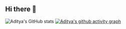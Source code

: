## Hi there 👋

<!--
**weirdrag08/weirdrag08** is a ✨ _special_ ✨ repository because its `README.md` (this file) appears on your GitHub profile.

Here are some ideas to get you started:

- 🔭 I’m currently working on ...
- 🌱 I’m currently learning ...
- 👯 I’m looking to collaborate on ...
- 🤔 I’m looking for help with ...
- 💬 Ask me about ...
- 📫 How to reach me: ...
- 😄 Pronouns: ...
- ⚡ Fun fact: ...
-->

![Aditya's GitHub stats](https://github-readme-stats.vercel.app/api?username=weirdrag08&show_icons=true&theme=merko)
[![Aditya's github activity graph](https://activity-graph.herokuapp.com/graph?username=weirdrag08&theme=react-dark)](https://github.com/weirdrag08/github-readme-activity-graph)
